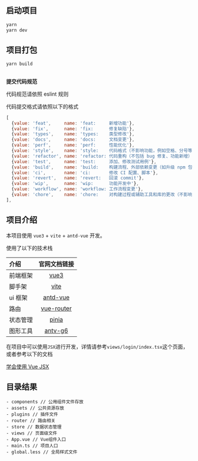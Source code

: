 ## 启动项目

```sh
yarn
yarn dev
```

## 项目打包

```
yarn build
```

##

**提交代码规范**

代码规范请依照 eslint 规则

代码提交格式请依照以下的格式

```js
[
  {value: 'feat',     name: 'feat:     新增功能'},
  {value: 'fix',      name: 'fix:      修复缺陷'},
  {value: 'types',    name: 'types:    类型修改'},
  {value: 'docs',     name: 'docs:     文档变更'},
  {value: 'perf',     name: 'perf:     性能优化'},
  {value: 'style',    name: 'style:    代码格式（不影响功能，例如空格、分号等格式修正）'},
  {value: 'refactor', name: 'refactor: 代码重构（不包括 bug 修复、功能新增）'},
  {value: 'test',     name: 'test:     添加、修改测试用例'},
  {value: 'build',    name: 'build:    构建流程、外部依赖变更（如升级 npm 包、修改 webpack 配置等）'},
  {value: 'ci',       name: 'ci:       修改 CI 配置、脚本'},
  {value: 'revert',   name: 'revert:   回滚 commit'},
  {value: 'wip',      name: 'wip:      功能开发中'},
  {value: 'workflow', name: 'workflow: 工作流程变更'},
  {value: 'chore',    name: 'chore:    对构建过程或辅助工具和库的更改（不影响源文件、测试用例）'},
],
```

## 项目介绍

本项目使用 `vue3` + `vite` + `antd-vue` 开发。

使用了以下的技术栈

| 介绍     |                     官网文档链接                     |
| :------- | :--------------------------------------------------: |
| 前端框架 | [vue3](https://cn.vuejs.org/guide/introduction.html) |
| 脚手架   |            [vite](https://cn.vitejs.dev/)            |
| ui 框架  | [antd-vue](https://antdv.com/components/overview-cn) |
| 路由     |      [vue-router](https://router.vuejs.org/zh/)      |
| 状态管理 |    [pinia](https://pinia.vuejs.org/zh/index.html)    |
| 图形工具 |       [antv-g6](https://antv-g6.gitee.io/zh/)        |

在项目中可以使用`JSX`进行开发，详情请参考`views/login/index.tsx`这个页面，或者参考以下的文档

[学会使用 Vue JSX](https://juejin.cn/post/6846687590704381959)

## 目录结果

```
- components // 公用组件文件存放
- assets // 公共资源存放
- plugins // 插件文件
- router // 路由相关
- store // 数据状态管理
- views // 页面级文件
- App.vue // Vue组件入口
- main.ts // 项目人口
- global.less // 全局样式文件
```
